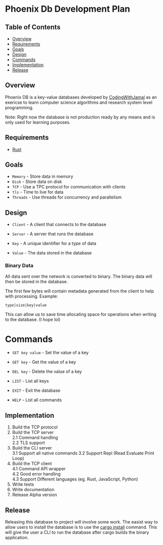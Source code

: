# Phoenix Db Development Plan

## Table of Contents

- [Overview](#overview)
- [Requirements](#requirements)
- [Goals](#goals)
- [Design](#design)
- [Commands](#commands)
- [Implementation](#implementation)
- [Release](#release)

## Overview

Phoenix DB is a key-value databases developed by [CodingWithJamal](https://codingwithjamal.vercel.app) as an exericse to learn computer science
algorithms and research system level programming.

Note: Right now the database is not production ready by any means and is only used for learning purposes.

## Requirements

- [Rust](https://www.rust-lang.org)

## Goals

- `Memory` - Store data in memory
- `Disk` - Store data on disk
- `TCP` - Use a TPC protocol for communication with clients
- `tls` - Time to live for data
- `Threads` - Use threads for concurrency and parallelism

## Design

- `Client` - A client that connects to the database
- `Server` - A server that runs the database

- `Key` - A unique identifier for a type of data
- `Value` - The data stored in the database

### Binary Data

All data sent over the network is converted to binary. The binary data will then be stored in the database.

The first few bytes will contain metadata generated from the client to help with processing. Example:

```
type|size|key|value
```

This can allow us to save time allocating space for operations when writing to the database. (I hope lol)

# Commands

- `SET key value` - Set the value of a key
- `GET key` - Get the value of a key
- `DEL key` - Delete the value of a key

- `LIST` - List all keys
- `EXIT` - Exit the database
- `HELP` - List all commands

## Implementation

1. Build the TCP protocol
2. Build the TCP server  
   2.1 Command handling  
   2.2 TLS support
3. Build the CLI server  
   3.1 Support all native commands
   3.2 Support Repl (Read Evaluate Print Loop)
4. Build the TCP client  
   4.1 Command API wrapper  
   4.2 Good error handling  
   4.3 Support Different languages (eg. Rust, JavaScript, Python)
5. Write tests
6. Write documentation
7. Release Alpha version

## Release

Releasing this database to project will involve some work. The easist way to allow users to install the database is to use the [cargo install](https://doc.rust-lang.org/cargo/commands/cargo-install.html) command. This will give the user a CLI to run the database after cargo builds the binary application.
